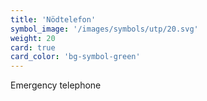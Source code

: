 ```yaml
---
title: 'Nödtelefon'
symbol_image: '/images/symbols/utp/20.svg'
weight: 20
card: true
card_color: 'bg-symbol-green'
---
```


Emergency telephone